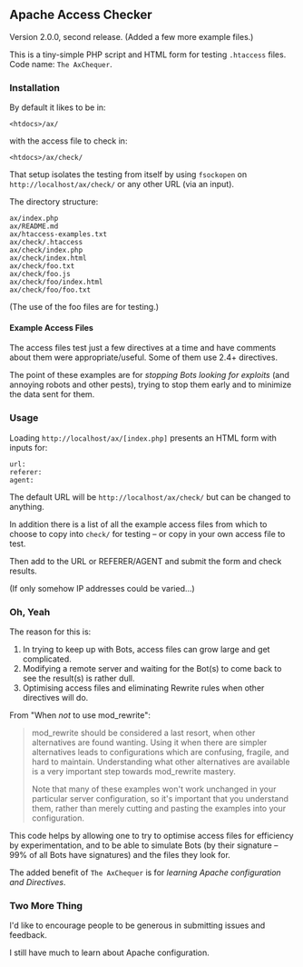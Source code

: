 ## Apache Access Checker

Version 2.0.0, second release. (Added a few more example files.)

This is a tiny-simple PHP script and HTML form for testing `.htaccess` files. 
Code name: `The AxChequer`.

### Installation

By default it likes to be in:

    <htdocs>/ax/

with the access file to check in:

    <htdocs>/ax/check/

That setup isolates the testing from itself by using `fsockopen` on 
`http://localhost/ax/check/` or any other URL (via an input).

The directory structure:

    ax/index.php
    ax/README.md
    ax/htaccess-examples.txt
    ax/check/.htaccess
    ax/check/index.php
    ax/check/index.html
    ax/check/foo.txt
    ax/check/foo.js
    ax/check/foo/index.html
    ax/check/foo/foo.txt
    
(The use of the foo files are for testing.)

#### Example Access Files

The access files test just a few directives at a time and have comments 
about them were appropriate/useful. Some of them use 2.4+ directives.

The point of these examples are for *stopping Bots looking for exploits* (and 
annoying robots and other pests), trying to stop them early and to minimize 
the data sent for them.

### Usage

Loading `http://localhost/ax/[index.php]` presents an HTML form with 
inputs for:

    url:
    referer:
    agent:

The default URL will be `http://localhost/ax/check/` but can be changed to 
anything.

In addition there is a list of all the example access files from which to 
choose to copy into `check/` for testing &ndash; or copy in your own access 
file to test.

Then add to the URL or REFERER/AGENT and submit the form and check results.

(If only somehow IP addresses could be varied...)

### Oh, Yeah

The reason for this is:

1. In trying to keep up with Bots, access files can grow large and get complicated.
2. Modifying a remote server and waiting for the Bot(s) to come back to see the result(s) is rather dull.
3. Optimising access files and eliminating Rewrite rules when other directives will do.

From "When *not* to use mod_rewrite":

>mod_rewrite should be considered a last resort, when other alternatives are 
>found wanting. Using it when there are simpler alternatives leads to 
>configurations which are confusing, fragile, and hard to maintain. 
>Understanding what other alternatives are available is a very important step 
>towards mod_rewrite mastery.
>
>Note that many of these examples won't work unchanged in your particular server 
>configuration, so it's important that you understand them, rather than merely 
>cutting and pasting the examples into your configuration.

This code helps by allowing one to try to optimise access files for efficiency 
by experimentation, and to be able to simulate Bots (by their signature &ndash; 
99% of all Bots have signatures) and the files they look for.

The added benefit of `The AxChequer` is for *learning Apache configuration and Directives*.

### Two More Thing

I'd like to encourage people to be generous in submitting issues and feedback.

I still have much to learn about Apache configuration.
